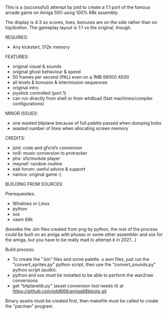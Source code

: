 This is a (successful) attempt by jotd to create a 1:1 port of the famous arcade game on Amiga 500 using 100% 68k assembly.

The display is 4:3 so scores, lives, bonuses are on the side rather than on top/botton. The gameplay layout is 1:1 vs
the original, though.

REQUIRES:

- Any kickstart, 512k memory

FEATURES:

- original visual & sounds
- original ghost behaviour & speed
- 50 frames per second (PAL) even on a 1MB 68000 A500
- all levels & bonuses & intermission sequences
- original intro
- joystick controlled (port 1)
- can run directly from shell or from whdload (fast machines/complex configurations)

MINOR ISSUES:

- one wasted bitplane because of full palette passed when dumping bobs
- wasted number of lines when allocating screen memory

CREDITS:

- jotd: code and gfx/sfx conversion
- no9: music conversion to protracker
- phx: sfx/module player
- meynaf: random routine
- eab forum: useful advice & support
- namco: original game :)

BUILDING FROM SOURCES:

Prerequesites:

- Windows or Linux
- python
- sox
- vasm 68k

(besides the .bin files created from png by python, the rest of the process could be built on an amiga with phxass
 or some other assembler and sox for the amiga, but you have to be really mad to attempt it in 2021...)

Build process:

- To create the ".bin" files and some palette .s asm files,
  just run the "convert_sprites.py" python script, then use the "convert_sounds.py"
  python script (audio).
- python and sox must be installed to be able to perform the wav2raw conversions
- get "bitplanelib.py" (asset conversion tool needs it) at https://github.com/jotd666/amiga68ktools.git

Binary assets must be created first, then makefile must be called to create the "pacman" program


